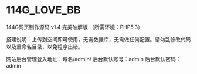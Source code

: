 # 114G_LOVE_BB

144G网页制作源码 v1.4  完美破解版 （所需环境：PHP5.3）



搭建说明：上传到空间即可使用，无需数据库，无需做任何配置。请勿乱修改代码以及重命名目录，以免程序出错。

网站后台管理登入地址：域名/admin/ 
后台默认账号：admin
后台默认密码：admin
